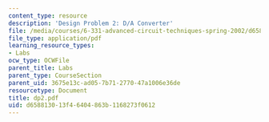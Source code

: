 ```yaml
---
content_type: resource
description: 'Design Problem 2: D/A Converter'
file: /media/courses/6-331-advanced-circuit-techniques-spring-2002/d658813013f46404863b1168273f0612_dp2.pdf
file_type: application/pdf
learning_resource_types:
- Labs
ocw_type: OCWFile
parent_title: Labs
parent_type: CourseSection
parent_uid: 3675e13c-ad05-7b71-2770-47a1006e36de
resourcetype: Document
title: dp2.pdf
uid: d6588130-13f4-6404-863b-1168273f0612
---
```

